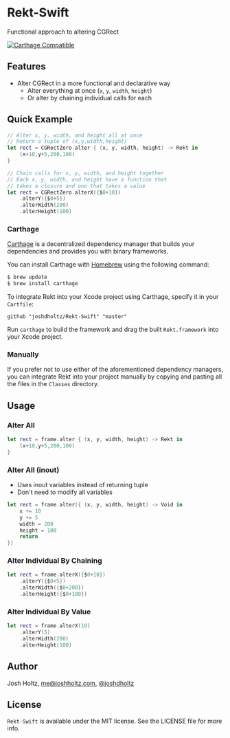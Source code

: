 # Rekt-Swift
Functional approach to altering CGRect

[![Carthage Compatible](https://img.shields.io/badge/Carthage-compatible-4BC51D.svg?style=flat)](https://github.com/Carthage/Carthage)

## Features
- Alter CGRect in a more functional and declarative way
  - Alter everything at once (`x`, `y`, `width`, `height`)
  - Or alter by chaining individual calls for each

## Quick Example

```swift
// Alter x, y, width, and height all at once
// Return a tuple of (x,y,width,height)
let rect = CGRectZero.alter { (x, y, width, height) -> Rekt in
	(x+10,y+5,200,100)
}

// Chain calls for x, y, width, and height together
// Each x, y, width, and height have a function that
// takes a closure and one that takes a value
let rect = CGRectZero.alterX({$0+10})
	.alterY({$0+5})
	.alterWidth(200)
	.alterHeight(100)
```

### Carthage

[Carthage](https://github.com/Carthage/Carthage) is a decentralized dependency manager that builds your dependencies and provides you with binary frameworks.

You can install Carthage with [Homebrew](http://brew.sh/) using the following command:

```bash
$ brew update
$ brew install carthage
```

To integrate Rekt into your Xcode project using Carthage, specify it in your `Cartfile`:

```ogdl
github "joshdholtz/Rekt-Swift" "master"
```

Run `carthage` to build the framework and drag the built `Rekt.framework` into your Xcode project.

### Manually

If you prefer not to use either of the aforementioned dependency managers, you can integrate Rekt into your project manually by copying and pasting all the files in the `Classes` directory.

## Usage

### Alter All
```swift
let rect = frame.alter { (x, y, width, height) -> Rekt in
	(x+10,y+5,200,100)
}
```

### Alter All (inout)
- Uses inout variables instead of returning tuple
- Don't need to modify all variables
```swift
let rect = frame.alter({ (x, y, width, height) -> Void in
	x += 10
	y += 5
	width = 200
	height = 100
	return
})
```

### Alter Individual By Chaining
```swift
let rect = frame.alterX({$0+10})
	.alterY({$0+5})
	.alterWidth({$0+200})
	.alterHeight({$0+100})
```

### Alter Individual By Value 
```swift
let rect = frame.alterX(10)
	.alterY(5)
	.alterWidth(200)
	.alterHeight(100)
```

## Author

Josh Holtz, me@joshholtz.com, [@joshdholtz](https://twitter.com/joshdholtz)

## License

`Rekt-Swift` is available under the MIT license. See the LICENSE file for more info.
